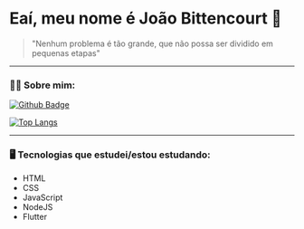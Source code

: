 # Eaí, meu nome é João Bittencourt 👋

> "Nenhum problema é tão grande, que não possa ser dividido em pequenas etapas"

---

### 👨‍💻 Sobre mim:

[![Github Badge](https://img.shields.io/badge/-Github-000?style=flat-square&logo=Github&logoColor=white&link=https://github.com/JoaoSinixtro)](https://github.com/JoaoSinixtro)

[![Top Langs](https://github-readme-stats.vercel.app/api/top-langs/?username=joaosinixtro&layout=compact)](https://github.com/JoaoSinixtro/github-readme-stats)

---

### 🖥️ Tecnologias que estudei/estou estudando:

- HTML
- CSS
- JavaScript
- NodeJS
- Flutter
<!--
**JoaoSinixtro/JoaoSinixtro** is a ✨ _special_ ✨ repository because its `README.md` (this file) appears on your GitHub profile.

Here are some ideas to get you started:

- 🔭 I’m currently working on ...
- 🌱 I’m currently learning ...
- 👯 I’m looking to collaborate on ...
- 🤔 I’m looking for help with ...
- 💬 Ask me about ...
- 📫 How to reach me: ...
- 😄 Pronouns: ...
- ⚡ Fun fact: ...
-->
